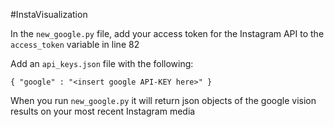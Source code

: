 #InstaVisualization


In the `new_google.py` file, add your access token for the Instagram API to the `access_token` variable in line 82

Add an `api_keys.json` file with the following:



`{
    "google" : "<insert google API-KEY here>"
}`



When you run `new_google.py` it will return json objects of the google vision results on your most recent Instagram media

